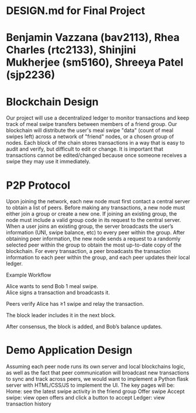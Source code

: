 
# DESIGN.md for Final Project

# Benjamin Vazzana (bav2113), Rhea Charles (rtc2133), Shinjini Mukherjee (sm5160), Shreeya Patel (sjp2236)

# Blockchain Design
Our project will use a decentralized ledger to monitor transactions and keep track of meal swipe transfers between members of a friend group. Our blockchain will distribute the user's meal swipe "data" (count of meal swipes left) across a network of "friend" nodes, or a chosen group of nodes. Each block of the chain stores transactions in a way that is easy to audit and verify, but difficult to edit or change. It is important that transactions cannot be edited/changed because once someone receives a swipe they may use it immediately. 


# P2P Protocol
Upon joining the network, each new node must first contact a central server to obtain a list of peers. Before making any transactions, a new node must either join a group or create a new one. If joining an existing group, the node must include a valid group code in its request to the central server. When a user joins an existing group, the server broadcasts the user’s information (UNI, swipe balance, etc) to every peer within the group. After obtaining peer information, the new node sends a request to a randomly selected peer within the group to obtain the most up-to-date copy of the blockchain. For every transaction, a peer broadcasts the transaction information to each peer within the group, and each peer updates their local ledger.

Example Workflow 

Alice wants to send Bob 1 meal swipe.  
Alice signs a transaction and broadcasts it.

Peers verify Alice has ≥1 swipe and relay the transaction.

The block leader includes it in the next block.

After consensus, the block is added, and Bob’s balance updates.


# Demo Application Design
Assuming each peer node runs its own server and local blockchains logic, as well as the fact that peer communication will broadcast new transactions to sync and track across peers, we would want to implement a Python flask server with HTML/CSS/JS to implement the UI. The key pages will be:
Home: see the latest swipe activity in the friend group
Offer swipe
Accept swipe: view open offers and click a button to accept
Ledger: view transaction history

